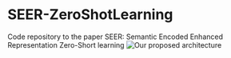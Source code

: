 # SEER-ZeroShotLearning
Code repository to the paper SEER: Semantic Encoded Enhanced Representation Zero-Short learning
![Our proposed architecture]('figures/architecture.png')
